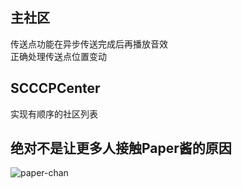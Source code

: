 ## 主社区
传送点功能在异步传送完成后再播放音效  
正确处理传送点位置变动  
## SCCCPCenter
实现有顺序的社区列表  
## 绝对不是让更多人接触Paper酱的原因
![![paper-chan](/assets/img/Paper-Chan-UwU.jpg)](https://paper-chan.moe/)
